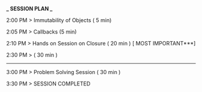 **_ SESSION PLAN _**

2:00 PM > Immutability of Objects ( 5 min)

2:05 PM > Callbacks (5 min)

2:10 PM > Hands on Session on Closure ( 20 min ) [ MOST IMPORTANT***]

2:30 PM > ( 30 min )

---

3:00 PM > Problem Solving Session ( 30 min )

3:30 PM > SESSION COMPLETED
